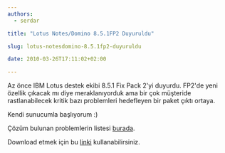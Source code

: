 ```yaml
---
authors:
  - serdar

title: "Lotus Notes/Domino 8.5.1FP2 Duyuruldu"

slug: lotus-notesdomino-8.5.1fp2-duyuruldu

date: 2010-03-26T17:11:02+02:00

---
```


Az önce IBM Lotus destek ekibi 8.5.1 Fix Pack 2'yi duyurdu. FP2'de yeni özellik çıkacak mı diye meraklanıyorduk ama bir çok müşteride rastlanabilecek kritik bazı problemleri hedefleyen bir paket çıktı ortaya.

Kendi sunucumla başlıyorum :)

Çözüm bulunan problemlerin listesi [burada](http://www.lotus.com/ldd/r5fixlist.nsf/8d1c0550e6242b69852570c900549a74/52f9218288b51dcb852576c600741f72?OpenDocument).

Download etmek için bu [linki](http://www.ibm.com/support/docview.wss?uid=swg24025721) kullanabilirsiniz.
